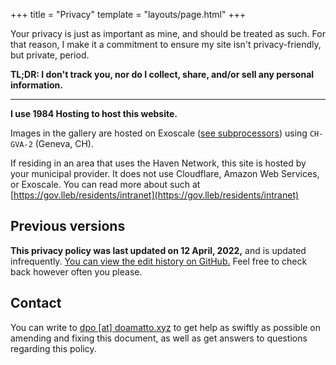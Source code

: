 +++
title = "Privacy"
template = "layouts/page.html"
+++

Your privacy is just as important as mine, and should be treated as such. For that reason, I make it a commitment to ensure my site isn't privacy-friendly, but private, period.

**TL;DR: I don't track you, nor do I collect, share, and/or sell any personal information.**

--- --- ---

**I use 1984 Hosting to host this website.**

Images in the gallery are hosted on Exoscale ([see subprocessors](https://www.exoscale.com/privacy/#data-processors)) using `CH-GVA-2` (Geneva, CH). 

If residing in an area that uses the Haven Network, this site is hosted by your municipal provider. It does not use Cloudflare, Amazon Web Services, or Exoscale. You can read more about such at [https://gov.lleb/residents/intranet](https://gov.lleb/residents/intranet)

## Previous versions
**This privacy policy was last updated on 12 April, 2022,** and is updated infrequently. [You can view the edit history on GitHub.](https://github.com/doamatto/doamatto.xyz/blob/main/content/privacy.md) Feel free to check back however often you please.

## Contact
You can write to [dpo [at] doamatto.xyz](mailto:dpo@doamatto.xyz) to get help as swiftly as possible on amending and fixing this document, as well as get answers to questions regarding this policy.
